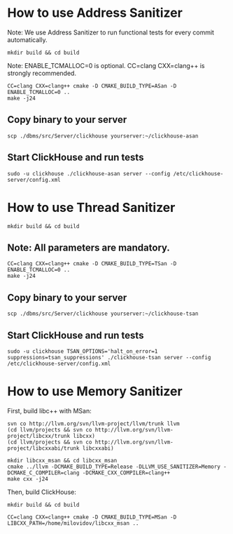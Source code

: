 # How to use Address Sanitizer

Note: We use Address Sanitizer to run functional tests for every commit automatically.

```
mkdir build && cd build
```

Note:
ENABLE_TCMALLOC=0 is optional.
CC=clang CXX=clang++ is strongly recommended.

```
CC=clang CXX=clang++ cmake -D CMAKE_BUILD_TYPE=ASan -D ENABLE_TCMALLOC=0 ..
make -j24
```

## Copy binary to your server

```
scp ./dbms/src/Server/clickhouse yourserver:~/clickhouse-asan
```

## Start ClickHouse and run tests

```
sudo -u clickhouse ./clickhouse-asan server --config /etc/clickhouse-server/config.xml
```


# How to use Thread Sanitizer

```
mkdir build && cd build
```

## Note: All parameters are mandatory.

```
CC=clang CXX=clang++ cmake -D CMAKE_BUILD_TYPE=TSan -D ENABLE_TCMALLOC=0 ..
make -j24
```

## Copy binary to your server

```
scp ./dbms/src/Server/clickhouse yourserver:~/clickhouse-tsan
```

## Start ClickHouse and run tests

```
sudo -u clickhouse TSAN_OPTIONS='halt_on_error=1 suppressions=tsan_suppressions' ./clickhouse-tsan server --config /etc/clickhouse-server/config.xml
```


# How to use Memory Sanitizer

First, build libc++ with MSan:

```
svn co http://llvm.org/svn/llvm-project/llvm/trunk llvm
(cd llvm/projects && svn co http://llvm.org/svn/llvm-project/libcxx/trunk libcxx)
(cd llvm/projects && svn co http://llvm.org/svn/llvm-project/libcxxabi/trunk libcxxabi)

mkdir libcxx_msan && cd libcxx_msan
cmake ../llvm -DCMAKE_BUILD_TYPE=Release -DLLVM_USE_SANITIZER=Memory -DCMAKE_C_COMPILER=clang -DCMAKE_CXX_COMPILER=clang++
make cxx -j24
```

Then, build ClickHouse:

```
mkdir build && cd build
```

```
CC=clang CXX=clang++ cmake -D CMAKE_BUILD_TYPE=MSan -D LIBCXX_PATH=/home/milovidov/libcxx_msan ..
```
